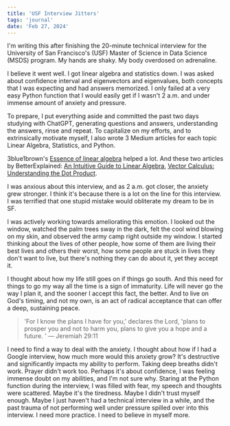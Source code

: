 ```yaml
---
title: 'USF Interview Jitters'
tags: 'journal'
date: 'Feb 27, 2024'
---
```


I'm writing this after finishing the 20-minute technical interview for the University of San Francisco's (USF) Master of Science in Data Science (MSDS) program. My hands are shaky. My body overdosed on adrenaline.

I believe it went well. I got linear algebra and statistics down. I was asked about confidence interval and eigenvectors and eigenvalues, both concepts that I was expecting and had answers memorized. I only failed at a very easy Python function that I would easily get if I wasn't 2 a.m. and under immense amount of anxiety and pressure.

To prepare, I put everything aside and committed the past two days studying with ChatGPT, generating questions and answers, understanding the answers, rinse and repeat. To capitalize on my efforts, and to extrinsically motivate myself, I also wrote 3 Medium articles for each topic Linear Algebra, Statistics, and Python.

3blue1brown's [Essence of linear algebra](https://www.youtube.com/playlist?list=PLZHQObOWTQDPD3MizzM2xVFitgF8hE_ab) helped a lot. And these two articles by BetterExplained: [An Intuitive Guide to Linear Algebra](https://betterexplained.com/articles/linear-algebra-guide/), [Vector Calculus: Understanding the Dot Product](https://betterexplained.com/articles/vector-calculus-understanding-the-dot-product/).

I was anxious about this interview, and as 2 a.m. got closer, the anxiety grew stronger. I think it's because there is a lot on the line for this interview. I was terrified that one stupid mistake would obliterate my dream to be in SF.

I was actively working towards ameliorating this emotion. I looked out the window, watched the palm trees sway in the dark, felt the cool wind blowing on my skin, and observed the army camp right outside my window. I started thinking about the lives of other people, how some of them are living their best lives and others their worst, how some people are stuck in lives they don't want to live, but there's nothing they can do about it, yet they accept it.

I thought about how my life still goes on if things go south. And this need for things to go my way all the time is a sign of immaturity. Life will never go the way I plan it, and the sooner I accept this fact, the better. And to live on God's timing, and not my own, is an act of radical acceptance that can offer a deep, sustaining peace.

> 'For I know the plans I have for you,' declares the Lord, 'plans to prosper you and not to harm you, plans to give you a hope and a future. ' — Jeremiah 29:11

I need to find a way to deal with the anxiety. I thought about how if I had a Google interview, how much more would this anxiety grow? It's destructive and significantly impacts my ability to perform. Taking deep breaths didn't work. Prayer didn't work too. Perhaps it's about confidence, I was feeling immense doubt on my abilities, and I'm not sure why. Staring at the Python function during the interview, I was filled with fear, my speech and thoughts were scattered. Maybe it's the tiredness. Maybe I didn't trust myself enough. Maybe I just haven't had a technical interview in a while, and the past trauma of not performing well under pressure spilled over into this interview. I need more practice. I need to believe in myself more.
